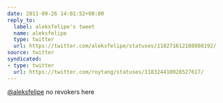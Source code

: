 ```yaml
---
date: 2011-09-26 14:01:52+00:00
reply_to:
  label: aleksfelipe's tweet
  name: aleksfelipe
  type: twitter
  url: https://twitter.com/aleksfelipe/statuses/118271612108808192/
source: twitter
syndicated:
- type: twitter
  url: https://twitter.com/roytang/statuses/118324410028527617/
---
```


[@aleksfelipe](https://twitter.com/aleksfelipe/) no revokers here